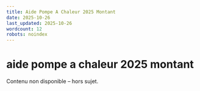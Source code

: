 ```yaml
---
title: Aide Pompe A Chaleur 2025 Montant
date: 2025-10-26
last_updated: 2025-10-26
wordcount: 12
robots: noindex
---
```


# aide pompe a chaleur 2025 montant

Contenu non disponible – hors sujet.